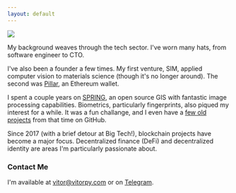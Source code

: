 ```yaml
---
layout: default
---
```


<img class="profile-picture" src="{{site.profile_picture}}">

My background weaves through the tech sector. I've worn many hats, from software engineer to CTO.

I've also been a founder a few times. My first venture, SIM, applied computer vision to materials science (though it's no longer around). The second was [Pillar](https://pillar.fi), an Ethereum wallet.

I spent a couple years on [SPRING](http://www.dpi.inpe.br/spring/), an open source GIS with fantastic image processing capabilities. Biometrics, particularly fingerprints, also piqued my interest for a while. It was a fun challange, and I even have a [few old projects](https://github.com/vitorpy/qwsqviewer) from that time on GitHub.

Since 2017 (with a brief detour at Big Tech!), blockchain projects have become a major focus. Decentralized finance (DeFi) and decentralized identity are areas I'm particularly passionate about.

### Contact Me

I'm available at [vitor@vitorpy.com](mailto:vitor@vitorpy.com) or on [Telegram](https://t.me/vitorpyb).
